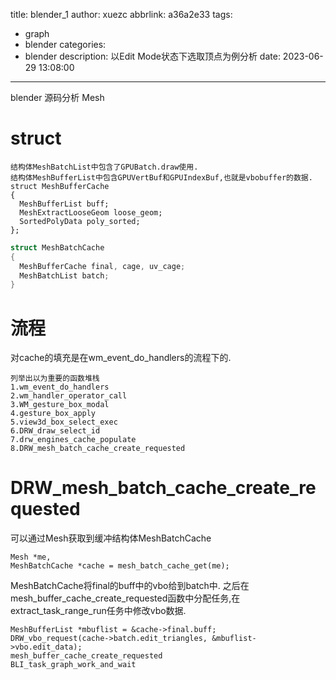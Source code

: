 title: blender_1
author: xuezc
abbrlink: a36a2e33
tags:
  - graph
  - blender
categories:
  - blender
description: 以Edit Mode状态下选取顶点为例分析
date: 2023-06-29 13:08:00
---
blender 源码分析 Mesh
# struct
```
结构体MeshBatchList中包含了GPUBatch.draw使用.
结构体MeshBufferList中包含GPUVertBuf和GPUIndexBuf,也就是vbobuffer的数据.
struct MeshBufferCache
{
  MeshBufferList buff;
  MeshExtractLooseGeom loose_geom;
  SortedPolyData poly_sorted;
};
```
```c
struct MeshBatchCache 
{
  MeshBufferCache final, cage, uv_cage;
  MeshBatchList batch;
}
```
# 流程
对cache的填充是在wm_event_do_handlers的流程下的.
```
列举出以为重要的函数堆栈
1.wm_event_do_handlers
2.wm_handler_operator_call
3.WM_gesture_box_modal
4.gesture_box_apply
5.view3d_box_select_exec
6.DRW_draw_select_id
7.drw_engines_cache_populate
8.DRW_mesh_batch_cache_create_requested

```

# DRW_mesh_batch_cache_create_requested
可以通过Mesh获取到缓冲结构体MeshBatchCache
```
Mesh *me,
MeshBatchCache *cache = mesh_batch_cache_get(me);
```
MeshBatchCache将final的buff中的vbo给到batch中.
之后在mesh_buffer_cache_create_requested函数中分配任务,在extract_task_range_run任务中修改vbo数据.
```
MeshBufferList *mbuflist = &cache->final.buff;
DRW_vbo_request(cache->batch.edit_triangles, &mbuflist->vbo.edit_data);
mesh_buffer_cache_create_requested
BLI_task_graph_work_and_wait
```